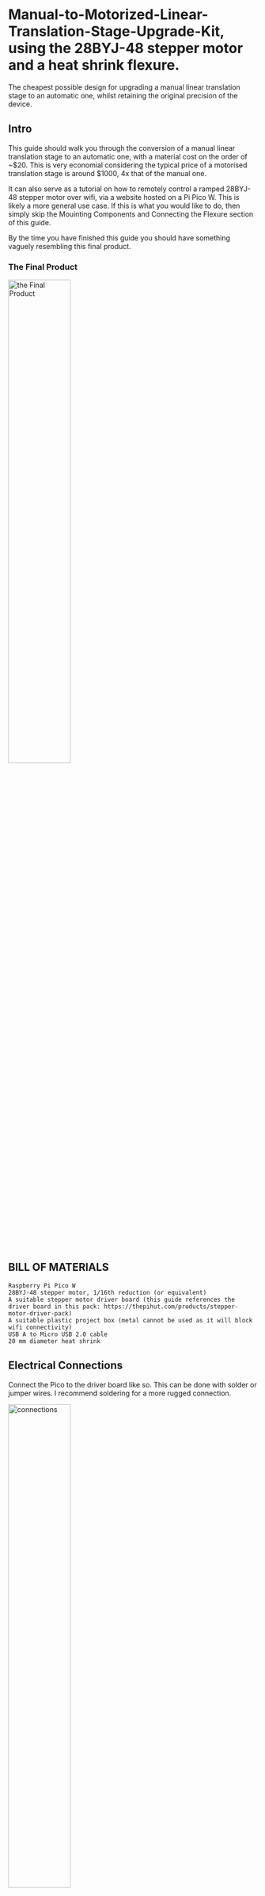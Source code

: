 # Manual-to-Motorized-Linear-Translation-Stage-Upgrade-Kit, using the 28BYJ-48 stepper motor and a heat shrink flexure.
The cheapest possible design for upgrading a manual linear translation stage to an automatic one, whilst retaining the original precision of the device. 

## Intro

This guide should walk you through the conversion of a manual linear translation stage to an automatic one, with a material cost on the order of ~$20. This is very economial considering the typical price of a motorised translation stage is around $1000, 4x that of the manual one.

It can also serve as a tutorial on how to remotely control a ramped 28BYJ-48 stepper motor over wifi, via a website hosted on a Pi Pico W. This is likely a more general use case. If this is what you would like to do, then simply skip the Mouinting Components and Connecting the Flexure section of this guide.

By the time you have finished this guide you should have something vaguely resembling this final product.
### The Final Product

<img src="Media/2.jpg" width=50% height=50% alt = "the Final Product" title="The Final Product">

## BILL OF MATERIALS
  ```
  Raspberry Pi Pico W
  28BYJ-48 stepper motor, 1/16th reduction (or equivalent)
  A suitable stepper motor driver board (this guide references the driver board in this pack: https://thepihut.com/products/stepper-motor-driver-pack)
  A suitable plastic project box (metal cannot be used as it will block wifi connectivity)
  USB A to Micro USB 2.0 cable
  20 mm diameter heat shrink
  ```
  
## Electrical Connections

Connect the Pico to the driver board like so. This can be done with solder or jumper wires. I recommend soldering for a more rugged connection.

<img src="Media/connections2.png" width=50% height=50% alt = "connections" title="connections">

After this, mount the boards in your project box, making sure to cut holes to allow the usb cable to plug into the Pico and the stepper motor cable to plug into the driver board. You could mount the components with screws but, considering how cheap they are, hot gluing them directly into the project box works just as well.

When powering the device in situ, the usb can be plugged into either a plug to USB transformer or a computer USB port; both should be more than capable of providing the current needed to power the stepper.
  
## Programing the Pico

This project is designed to work with micropython so first set the pico up for that. A good guide for this is available here: https://www.raspberrypi.com/documentation/microcontrollers/micropython.html.

The networking aspect of this device is based off tinyweb (https://github.com/belyalov/tinyweb), so ensure that the tinyweb folder and logging.py file are uploaded the Pi Pico before uploading the boot.py script. This can be done using a Pico compatable IDE like Thonny (https://thonny.org/).

boot.py contains options for changing the SSID and password of the network access point, change those to suit. There are also options for changing settings for how quickly the speed of the stepper motor ramps up and down when it starts and stops. Adjusting these can be helpful if you find the intertia of your motor's load is causing missed steps, leading to inaccuracies in positioning.

## Mounting Components and Connecting the Flexure

If you have chosen to print one of the provided L-brackets, the motor can be mounted to them at an adjustable height using M4 sized bolts. The bracket itself can then be mounted to a table or platform with M6 bolts. 

After, one of the padded linkages should be attatched to the brass protusion from the motor. Which size you will need will vary depending on your printer and settings so I suggest printing all of them and trying each to find which one has the snuggest fit. The ideal case is a linkage that will only go on when hammered lightly with a soft mallet, as it is the least likely to move. 

Next, stretch the heatshrink over both the linkage and the micrometer of the translation stage. Then heat with a heat gun or soldering iron. Make sure to hold the motor and micrometer level as it sets and take care not to melt the 3D printed parts.

The heatshrink is suprisingly ridgid in the rotational direction and has no problem transmitting force to the micrometer, whilst being flexible in the x-y plane. As a result, the axis of rotation of the motor and micrometer can be displaced up to ~5mm, as shown below, without any negative effects.

### The Flexure Connection

<img src="Media/1.jpg" width=50% height=50% alt = "Connection" title="Connection">

### Alternative Connection: Gears
Alternatively, the motor and micrometer can be connected using push fit gears. An easy way to fabricate these would be to laser cut them from acrylic sheet. If you would like to do this, the design files for said gears are provided in the design folder. The slot in the motor mounted gear is deliberately undersized so it can be filed to a close push fit and the inner diameter of the micrometer gear should be adjusted for the specific micrometer you see using.

<img src="Media/gears.PNG" width=50% height=50% alt = "Gears" title="Gears">

The use of gears requires a correction if swapping directions as the motor needs to travel an extra distance before then coming into contact with the adjacent spoke. This correction is included in the variants of the system.

## Device Operation

After powering the pico, the device should automatically produce it's own wireles access point that can be connected to with a phone or computer in the usual way. After this, open any web browser and enter 192.168.4.1. This will take you to a form that will allow you to control the motor remotely.

This process can be automated by connecting to 192.168.4.1?steps=N, where N is the number of steps (+ve or -ve) you wish to progress. This can be done in python using the urllib library.

### A gif demonstrating the precision of the system (going from 0.5 to 0.5 on the micrometer).

![gif]( Media/3.gif)

This reliability is sustainable over many rotations. In A recent test the micrometer was rotated 20 times forward then 20 back repeatedly for a total of 800 rotations whilst maintaining a stop position at 0.5 the entire time. 

## Variants of The System
Four variants of this system have already been produce and the code to run them is available in the Variant-code file. A brief explanation/tutorial on both of them is available below.
### Multiple Motors

### Many Wirelessly Networked Motors
This variant uses all the same files as before but a new boot.py script as found in the networked-motor driver. It connects to the first device's wifi using the same wifi name and password. Then it can be controlled wirelessly by an additional device by entering the ip address of the new device into a web browser.

### Step Tracking for the Prevention of Over-Extention of the Micrometer
This code allows for the current position of the micrometer to be stored in a textfile and read and updated while making sure that it does not go out of bounds. A textfile is used rather than a variable in the code, allowing for the device to be switched on and off without losing its step count.

When first setting this up, it is important to enter the correct position on the tracking textfile, converting position to steps. This takes just a single number as shown in the example tracking.txt. For the 25mm micrometer, it has been set so that the 0 point is at 0.5mm (one rotation from 0mm) and the maximum is at 24.5mm which corresponds to 24576 steps. These bounds can be changed. Additionally, moving the motor clockwise (when attached by heat shrink or similar) reduces the amount on the micrometer so the f_step function minuses steps and therefore has the lower bound rather than upper. Therefore b_step is opposite to this.

Care needs to be taken when instead using gears and moving the motor clockwise moves the micrometer anti-clockwise so f_step and b_step do the opposite. In order to rectify this, you can either swap them so f_step is now minus or swap the bounds around and the + and - in new_pos.

### Gear-Correction
As briefly mentioned above the use of gears can cause issues when swapping directions as some of the inputted steps are then used to move the motor to touch the adjacent spoke. For the gears described and a motor which has 512 steps per rotation, this extra distance is 20 steps however it is recommended to callibrate this with your own system.

This code also includes the Step Tracker, making sure that the steps added for the correction are then not added to the Step Tracker as they have not moved the micrometer however with simple adaption, this step tracker can be removed. 

An additional textfile is needed (called 'direction.txt' as specified in code) to store the previous rotation direction, using f or b. It then reads the textfile to identify if the direction is changed and adds the correction to the steps and updates the textfile accordingly. Since this code is applicable to the motor, the bounds have also been swapped as detailed in the Step-Tracking section since clockwise rotation of the motor corresponds to an anti-clockwise rotation of the micrometer.
